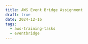 ```yaml
---
title: AWS Event Bridge Assignment
draft: true
date: 2024-12-16
tags:
  - aws-training-tasks
  - eventbridge
---
```


